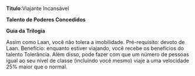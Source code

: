 **Titulo**:Viajante Incansável

**Talento de Poderes Concedidos**

**Guia da Trilogia**

 Assim como Laan, você não tolera a imobilidade. Pré-requisito: devoto de Laan. Benefício: enquanto estiver viajando, você recebe os benefícios do talento Tolerância. Além disso, pode fazer com que um número de pessoas igual ao seu nível de classe (incluindo você mesmo) viaje a uma velocidade 25% maior que o normal.